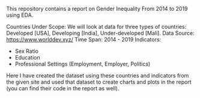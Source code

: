 This repository contains a report on Gender Inequality From 2014 to 2019 using EDA.

Countries Under Scope: We will look at data for three types of countries: Developed [USA], Developing [India], Under-developed [Mali].
Data Source: https://www.worlddev.xyz/
Time Span: 2014 - 2019
Indicators:
  - Sex Ratio
  - Education
  - Professional Settings (Employment, Employer, Politics)
  
Here I have created the dataset using these countries and indicators from the given site and used that dataset to create charts and plots in the report (you can find their code in the report as well).
